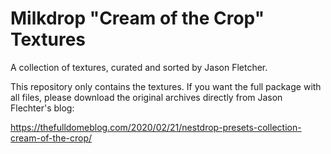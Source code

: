 Milkdrop "Cream of the Crop" Textures
=====================================

A collection of textures, curated and sorted by Jason Fletcher.

This repository only contains the textures. If you want the full package with all files, please download the
original archives directly from Jason Flechter's blog:

https://thefulldomeblog.com/2020/02/21/nestdrop-presets-collection-cream-of-the-crop/